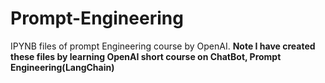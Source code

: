 # Prompt-Engineering
IPYNB files of prompt Engineering course by OpenAI.
**Note I have created these files by learning OpenAI short course on ChatBot, Prompt Engineering(LangChain)**
